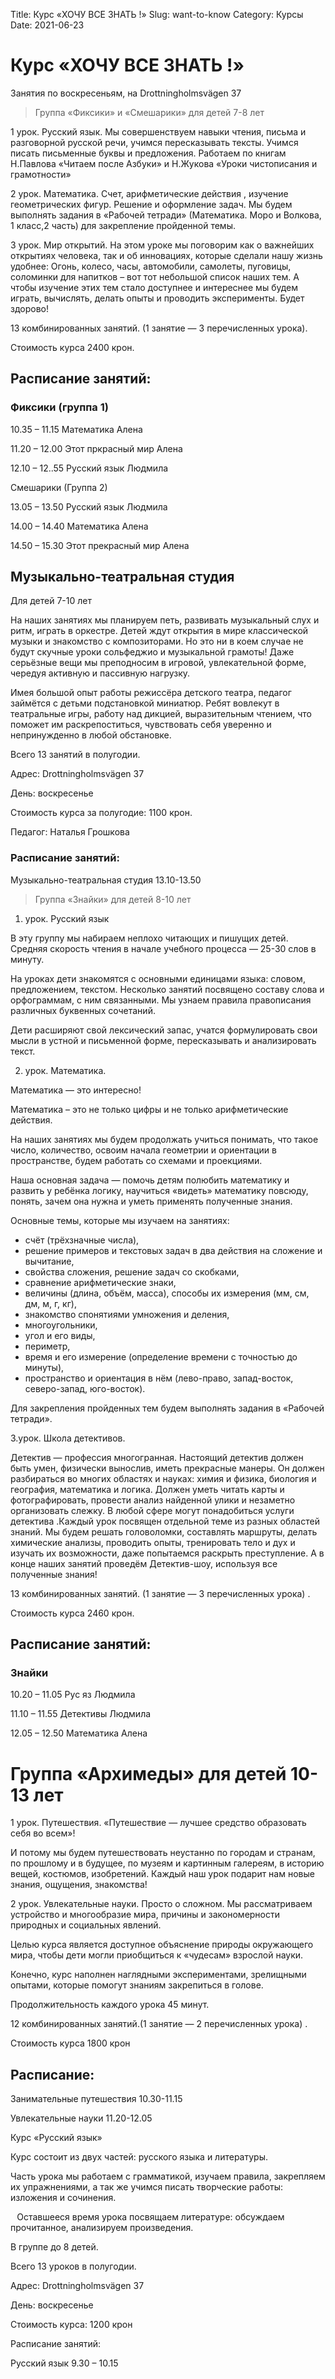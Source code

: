 Title: Курс  «ХОЧУ ВСЕ ЗНАТЬ !»
Slug: want-to-know
Category: Курсы
Date: 2021-06-23

# Курс  «ХОЧУ ВСЕ ЗНАТЬ !»

Занятия по воскресеньям, на Drottningholmsvägen 37

> Группа «Фиксики»  и  «Смешарики» для детей 7-8 лет

1 урок. Русский язык.  Мы совершенствуем навыки чтения, письма и разговорной русской речи, учимся пересказывать тексты. Учимся писать письменные буквы и предложения.
Работаем по книгам Н.Павлова «Читаем после Азбуки» и Н.Жукова «Уроки чистописания и грамотности»

2 урок.  Математика. Счет, арифметические действия , изучение  геометрических фигур. Решение и оформление задач. Мы будем выполнять задания в «Рабочей тетради» (Математика. Моро и Волкова, 1 класс,2 часть) для закрепление пройденной темы.

 3 урок. Мир открытий. На этом уроке мы поговорим как о важнейших открытиях человека, так и об инновациях, которые сделали нашу жизнь удобнее: Огонь, колесо, часы, автомобили, самолеты, пуговицы, соломинки для напитков – вот тот небольшой список наших тем. А чтобы изучение этих тем стало доступнее и интереснее мы будем играть, вычислять, делать опыты и проводить эксперименты. Будет здорово!

13 комбинированных занятий. (1 занятие — 3 перечисленных урока).

Стоимость курса 2400 крон.

## Расписание занятий:

### Фиксики (группа 1)

10.35 – 11.15 Математика  Алена

11.20 – 12.00 Этот пркрасный мир  Алена

12.10 – 12..55  Русский язык            Людмила

Смешарики (Группа 2)

13.05 – 13.50     Русский язык            Людмила

14.00 – 14.40     Математика   Алена

14.50 – 15.30     Этот прекрасный мир  Алена

## Музыкально-театральная студия

 Для детей 7-10 лет

На наших занятиях мы планируем петь, развивать музыкальный слух и ритм, играть в оркестре. Детей ждут открытия в мире классической музыки и знакомство с композиторами. Но это ни в коем случае не будут скучные уроки сольфеджио и музыкальной грамоты! Даже серьёзные вещи мы преподносим в игровой, увлекательной форме, чередуя активную и пассивную нагрузку.

Имея большой опыт работы режиссёра детского театра, педагог займётся с детьми подстановкой миниатюр. Ребят вовлекут в театральные игры, работу над дикцией, выразительным чтением, что поможет им раскрепоститься, чувствовать себя уверенно и непринужденно в любой обстановке.

Всего 13 занятий в полугодии.

Адрес: Drottningholmsvägen 37

День:  воскресенье

Стоимость курса за полугодие: 1100 крон.

Педагог: Наталья Грошкова

### Расписание занятий:

Музыкально-театральная студия   13.10-13.50

> Группа «Знайки» для детей 8-10 лет

1. урок. Русский язык

В эту группу мы набираем неплохо читающих и пишущих детей. Средняя скорость чтения в начале учебного процесса — 25-30 слов в минуту.

На уроках дети знакомятся с основными единицами языка: словом, предложением, текстом. Несколько занятий посвящено составу слова и орфограммам, с ним связанными. Мы узнаем правила правописания различных буквенных сочетаний.

Дети расширяют свой лексический запас, учатся формулировать свои мысли в устной и письменной форме, пересказывать и анализировать  текст.

2. урок. Математика.

Математика — это интересно!

Математика – это не только цифры и не только арифметические действия.

На наших занятиях мы будем продолжать учиться понимать, что такое число, количество, освоим начала геометрии и ориентации в пространстве, будем работать со схемами и проекциями.

Наша основная задача — помочь детям полюбить математику и развить у ребёнка логику, научиться «видеть» математику повсюду, понять, зачем она нужна и уметь применять полученные знания.

Основные темы, которые мы изучаем на занятиях:

* счёт (трёхзначные числа),
* решение примеров и текстовых задач в два действия на сложение и вычитание,
* свойства сложения, решение задач со скобками,
* сравнение арифметические знаки,
* величины (длина, объём, масса), способы их измерения (мм, см, дм, м, г, кг),
* знакомство спонятиями умножения и деления,
* многоугольники,
* угол и его виды,
* периметр,
* время и его измерение (определение времени с точностью до минуты),
* пространство и ориентация в нём (лево-право, запад-восток, северо-запад, юго-восток).

Для закрепления пройденных тем будем выполнять задания в «Рабочей тетради».

3.урок. Школа детективов.

Детектив — профессия многогранная. Настоящий детектив должен быть умен, физически вынослив, иметь прекрасные манеры. Он должен разбираться во многих областях и науках: химия и физика, биология и география, математика и логика. Должен уметь читать карты и фотографировать, провести анализ найденной улики и незаметно организовать слежку. В любой сфере могут понадобиться услуги детектива .Каждый урок посвящен отдельной теме из разных областей знаний. Мы будем решать головоломки, составлять маршруты, делать химические анализы, проводить опыты, тренировать тело и дух и изучать их возможности, даже попытаемся раскрыть преступление. А в конце наших занятий проведём Детектив-шоу, используя все полученные знания!

13 комбинированных занятий. (1 занятие — 3 перечисленных  урока) .

Стоимость курса 2460 крон.

## Расписание занятий:

### Знайки

10.20 – 11.05 Рус яз                Людмила

11.10 – 11.55  Детективы          Людмила

12.05 – 12.50  Математика         Алена

# Группа «Архимеды»  для детей 10-13 лет

1 урок. Путешествия.  «Путешествие — лучшее средство образовать себя во всем»!

И потому мы будем путешествовать неустанно по городам и странам, по прошлому и в будущее, по музеям и картинным галереям, в историю вещей, костюмов, изобретений. Каждый наш урок подарит нам новые знания, ощущения, знакомства!

2 урок. Увлекательные науки. Просто о сложном. Мы рассматриваем устройство и многообразие мира, причины и закономерности природных и социальных явлений.

Целью курса является доступное объяснение природы окружающего мира, чтобы дети могли приобщиться к «чудесам» взрослой науки.

Конечно, курс наполнен наглядными экспериментами, зрелищными   опытами, которые помогут знаниям закрепиться в голове.

Продолжительность каждого урока 45 минут.

12 комбинированных занятий.(1 занятие — 2 перечисленных  урока) .

Стоимость курса 1800 крон

## Расписание:

Занимательные путешествия 10.30-11.15

Увлекательные науки                  11.20-12.05

Курс «Русский язык»

Курс состоит из двух частей: русского языка и литературы.

Часть урока мы работаем с грамматикой, изучаем правила, закрепляем их упражнениями, а так же учимся писать творческие работы: изложения и сочинения.

⠀Оставшееся время урока посвящаем литературе: обсуждаем прочитанное, анализируем произведения.

В группе до 8 детей.

Всего 13 уроков в полугодии.

Адрес: Drottningholmsvägen 37

День:  воскресенье

Стоимость курса: 1200 крон

Расписание занятий:

Русский язык   9.30 – 10.15
